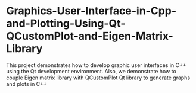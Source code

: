 # Graphics-User-Interface-in-Cpp-and-Plotting-Using-Qt-QCustomPlot-and-Eigen-Matrix-Library
This project demonstrates how to develop graphic user interfaces in C++ using the Qt development environment. Also, we demonstrate how to couple Eigen matrix library with QCustomPlot Qt library to generate graphs and plots in C++
